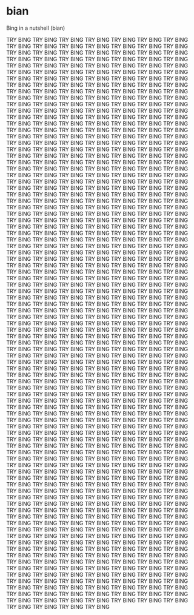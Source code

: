 # bian
Bing in a nutshell (bian)

TRY BING TRY BING TRY BING TRY BING TRY BING TRY BING TRY BING TRY BING TRY BING TRY BING TRY BING TRY BING TRY BING TRY BING TRY BING TRY BING TRY BING TRY BING TRY BING TRY BING TRY BING TRY BING TRY BING TRY BING TRY BING TRY BING TRY BING TRY BING TRY BING TRY BING TRY BING TRY BING TRY BING TRY BING TRY BING TRY BING TRY BING TRY BING TRY BING TRY BING TRY BING TRY BING TRY BING TRY BING TRY BING TRY BING TRY BING TRY BING TRY BING TRY BING TRY BING TRY BING TRY BING TRY BING TRY BING TRY BING TRY BING TRY BING TRY BING TRY BING TRY BING TRY BING TRY BING TRY BING TRY BING TRY BING TRY BING TRY BING TRY BING TRY BING TRY BING TRY BING TRY BING TRY BING TRY BING TRY BING TRY BING TRY BING TRY BING TRY BING TRY BING TRY BING TRY BING TRY BING TRY BING TRY BING TRY BING TRY BING TRY BING TRY BING TRY BING TRY BING TRY BING TRY BING TRY BING TRY BING TRY BING TRY BING TRY BING TRY BING TRY BING TRY BING TRY BING TRY BING TRY BING TRY BING TRY BING TRY BING TRY BING TRY BING TRY BING TRY BING TRY BING TRY BING TRY BING TRY BING TRY BING TRY BING TRY BING TRY BING TRY BING TRY BING TRY BING TRY BING TRY BING TRY BING TRY BING TRY BING TRY BING TRY BING TRY BING TRY BING TRY BING TRY BING TRY BING TRY BING TRY BING TRY BING TRY BING TRY BING TRY BING TRY BING TRY BING TRY BING TRY BING TRY BING TRY BING TRY BING TRY BING TRY BING TRY BING TRY BING TRY BING TRY BING TRY BING TRY BING TRY BING TRY BING TRY BING TRY BING TRY BING TRY BING TRY BING TRY BING TRY BING TRY BING TRY BING TRY BING TRY BING TRY BING TRY BING TRY BING TRY BING TRY BING TRY BING TRY BING TRY BING TRY BING TRY BING TRY BING TRY BING TRY BING TRY BING TRY BING TRY BING TRY BING TRY BING TRY BING TRY BING TRY BING TRY BING TRY BING TRY BING TRY BING TRY BING TRY BING TRY BING TRY BING TRY BING TRY BING TRY BING TRY BING TRY BING TRY BING TRY BING TRY BING TRY BING TRY BING TRY BING TRY BING TRY BING TRY BING TRY BING TRY BING TRY BING TRY BING TRY BING TRY BING TRY BING TRY BING TRY BING TRY BING TRY BING TRY BING TRY BING TRY BING TRY BING TRY BING TRY BING TRY BING TRY BING TRY BING TRY BING TRY BING TRY BING TRY BING TRY BING TRY BING TRY BING TRY BING TRY BING TRY BING TRY BING TRY BING TRY BING TRY BING TRY BING TRY BING TRY BING TRY BING TRY BING TRY BING TRY BING TRY BING TRY BING TRY BING TRY BING TRY BING TRY BING TRY BING TRY BING TRY BING TRY BING TRY BING TRY BING TRY BING TRY BING TRY BING TRY BING TRY BING TRY BING TRY BING TRY BING TRY BING TRY BING TRY BING TRY BING TRY BING TRY BING TRY BING TRY BING TRY BING TRY BING TRY BING TRY BING TRY BING TRY BING TRY BING TRY BING TRY BING TRY BING TRY BING TRY BING TRY BING TRY BING TRY BING TRY BING TRY BING TRY BING TRY BING TRY BING TRY BING TRY BING TRY BING TRY BING TRY BING TRY BING TRY BING TRY BING TRY BING TRY BING TRY BING TRY BING TRY BING TRY BING TRY BING TRY BING TRY BING TRY BING TRY BING TRY BING TRY BING TRY BING TRY BING TRY BING TRY BING TRY BING TRY BING TRY BING TRY BING TRY BING TRY BING TRY BING TRY BING TRY BING TRY BING TRY BING TRY BING TRY BING TRY BING TRY BING TRY BING TRY BING TRY BING TRY BING TRY BING TRY BING TRY BING TRY BING TRY BING TRY BING TRY BING TRY BING TRY BING TRY BING TRY BING TRY BING TRY BING TRY BING TRY BING TRY BING TRY BING TRY BING TRY BING TRY BING TRY BING TRY BING TRY BING TRY BING TRY BING TRY BING TRY BING TRY BING TRY BING TRY BING TRY BING TRY BING TRY BING TRY BING TRY BING TRY BING TRY BING TRY BING TRY BING TRY BING TRY BING TRY BING TRY BING TRY BING TRY BING TRY BING TRY BING TRY BING TRY BING TRY BING TRY BING TRY BING TRY BING TRY BING TRY BING TRY BING TRY BING TRY BING TRY BING TRY BING TRY BING TRY BING TRY BING TRY BING TRY BING TRY BING TRY BING TRY BING TRY BING TRY BING TRY BING TRY BING TRY BING TRY BING TRY BING TRY BING TRY BING TRY BING TRY BING TRY BING TRY BING TRY BING TRY BING TRY BING TRY BING TRY BING TRY BING TRY BING TRY BING TRY BING TRY BING TRY BING TRY BING TRY BING TRY BING TRY BING TRY BING TRY BING TRY BING TRY BING TRY BING TRY BING TRY BING TRY BING TRY BING TRY BING TRY BING TRY BING TRY BING TRY BING TRY BING TRY BING TRY BING TRY BING TRY BING TRY BING TRY BING TRY BING TRY BING TRY BING TRY BING TRY BING TRY BING TRY BING TRY BING TRY BING TRY BING TRY BING TRY BING TRY BING TRY BING TRY BING TRY BING TRY BING TRY BING TRY BING TRY BING TRY BING TRY BING TRY BING TRY BING TRY BING TRY BING TRY BING TRY BING TRY BING TRY BING TRY BING TRY BING TRY BING TRY BING TRY BING TRY BING TRY BING TRY BING TRY BING TRY BING TRY BING TRY BING TRY BING TRY BING TRY BING TRY BING TRY BING TRY BING TRY BING TRY BING TRY BING TRY BING TRY BING TRY BING TRY BING TRY BING TRY BING TRY BING TRY BING TRY BING TRY BING TRY BING TRY BING TRY BING TRY BING TRY BING TRY BING TRY BING TRY BING TRY BING TRY BING TRY BING TRY BING TRY BING TRY BING TRY BING TRY BING TRY BING TRY BING TRY BING TRY BING TRY BING TRY BING TRY BING TRY BING TRY BING TRY BING TRY BING TRY BING TRY BING TRY BING TRY BING TRY BING TRY BING TRY BING TRY BING TRY BING TRY BING TRY BING TRY BING TRY BING TRY BING TRY BING TRY BING TRY BING TRY BING TRY BING TRY BING TRY BING TRY BING TRY BING TRY BING TRY BING TRY BING TRY BING TRY BING TRY BING TRY BING TRY BING TRY BING TRY BING TRY BING TRY BING TRY BING TRY BING TRY BING TRY BING TRY BING TRY BING TRY BING TRY BING TRY BING TRY BING TRY BING TRY BING TRY BING TRY BING TRY BING TRY BING TRY BING TRY BING TRY BING TRY BING TRY BING TRY BING TRY BING TRY BING TRY BING TRY BING TRY BING TRY BING TRY BING TRY BING TRY BING TRY BING TRY BING TRY BING TRY BING
